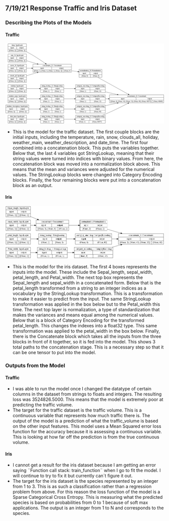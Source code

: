 ## 7/19/21 Response Traffic and Iris Dataset

### Describing the Plots of the Models

#### Traffic
![img_2.png](img_2.png)
- This is the model for the traffic dataset. The first couple blocks are the initial inputs, including the temperature, rain, snow, clouds_all, holiday, weather_main, weather_description, and date_time. The first four combined into a concatenation block. This puts the variables together. Below that, the last 4 variables got StringLookup, meaning that their string values were turned into indices with binary values. From here, the concatenation block was moved into a normalization block above. This means that the mean and variances were adjusted for the numerical values. The StringLookup blocks were changed into Category Encoding blocks. Finally, the four remaining blocks were put into a concatenation block as an output. 
#### Iris
![img.png](iris_model_image.png)
- This is the model for the iris dataset. The first 4 boxes represents the inputs into the model. These include the Sepal_length, sepal_width, petal_length, and Petal_width. The next top box represents the Sepal_length and sepal_width in a concatenated form. Below that is the petal_length transformed from a string to an integer indices as a vocabulary by the StringLookup transformation. This is a transformation to make it easier to predict from the input. The same StringLookup transformation was applied in the box below but to the Petal_width this time. The next top layer is normalization, a type of standardization that makes the variances and means equal among the numerical values. Below that is a block of Category Encoding for the transformed petal_length. This changes the indexes into a float32 type. This same transformation was applied to the petal_width in the box below. Finally, there is the Concatenate block which takes all the inputs from the three blocks in front of it together, so it is fed into the model. This shows 3 total paths to the concatenation stage. This is a necessary step so that it can be one tensor to put into the model.

### Outputs from the Model
#### Traffic
- I was able to run the model once I changed the datatype of certain columns in the dataset from strings to floats and integers. The resulting loss was 3524826.5000. This means that the model is extremely poor at predicting the traffic volume. 
- The target for the traffic dataset is the traffic volume. This is a continuous variable that represents how much traffic there is. The output of the model is a prediction of what the traffic_volume is based on the other input features. This model uses a Mean Squared error loss function for the accuracy because it is assessing a continuous variable. This is looking at how far off the prediction is from the true continuous volume. 


#### Iris
- I cannot get a result for the iris dataset because I am getting an error saying ¨Function call stack:
  train_function¨ when I go to fit the model. I will continue to try to fix it but currently can´t figure it out. 
- The target for the iris dataset is the species represented by an integer from 1 to 3. This is as such a classification rather than a regression problem from above. For this reason the loss function of the model is a Sparse Categorical Cross Entropy. This is measuring what the predicted species is based on probabilities from 0 to 1 because of soft max applications. The output is an integer from 1 to N and corresponds to the species. 